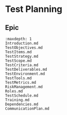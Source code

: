 # Test Planning
 
## Epic
```{toctree}
:maxdepth: 1
Introduction.md
TestObjectives.md
TestItems.md
TestStrategy.md
TestScope.md
TestCriteria.md
TestDeliverables.md
TestEnvironment.md
TestTools.md
TestMetrics.md
RiskManagement.md
Roles.md
TestSchedule.md
Training.md
Dependencies.md
CommunicationPlan.md
```
 

 

 

 

 

 

 


 

 

